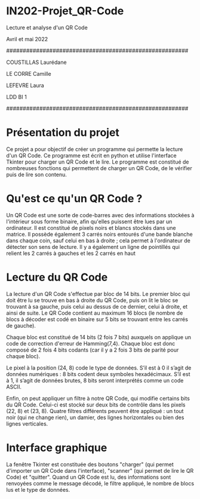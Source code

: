 # IN202-Projet_QR-Code
Lecture et analyse d'un QR Code

Avril et mai 2022

#######################################################

COUSTILLAS Laurédane

LE CORRE Camille

LEFEVRE Laura

LDD BI 1

#######################################################

# Présentation du projet

Ce projet a pour objectif de créer un programme qui permette la lecture d'un QR Code. Ce programme est écrit en python et utilise l'interface Tkinter pour charger un QR Code et le lire. Le programme est constitué de nombreuses fonctions qui permettent de charger un QR Code, de le vérifier puis de lire son contenu.


# Qu'est ce qu'un QR Code ?

Un QR Code est une sorte de code-barres avec des informations stockées à l'intérieur sous forme binaire, afin qu'elles puissent être lues par un ordinateur. Il est constitué de pixels noirs et blancs stockés dans une matrice. Il possède également 3 carrés noirs entourés d'une bande blanche dans chaque coin, sauf celui en bas à droite ; cela permet à l'ordinateur de détecter son sens de lecture. Il y a également un ligne de pointillés qui relient les 2 carrés à gauches et les 2 carrés en haut


# Lecture du QR Code

La lecture d'un QR Code s'effectue par bloc de 14 bits. Le premier bloc qui doit être lu se trouve en bas à droite du QR Code, puis on lit le bloc se trouvant à sa gauche, puis celui au dessus de ce dernier, celui à droite, et ainsi de suite. Le QR Code contient au maximum 16 blocs (le nombre de blocs à décoder est codé en binaire sur 5 bits se trouvant entre les carrés de gauche).

Chaque bloc est constitué de 14 bits (2 fois 7 bits) auxquels on applique un code de correction d'erreur de Hamming(7,4). Chaque bloc est donc composé de 2 fois 4 bits codants (car il y a 2 fois 3 bits de parité pour chaque bloc).

Le pixel à la position (24, 8) code le type de données. S’il est à 0 il s’agit de données numériques : 8 bits codent deux symboles hexadécimaux. S’il est à 1, il s’agit de données brutes, 8 bits seront interprétés comme un code ASCII.

Enfin, on peut appliquer un filtre à notre QR Code, qui modifie certains bits du QR Code. Celui-ci est stocké sur deux bits de contrôle dans les pixels (22, 8) et (23, 8). Quatre filtres différents peuvent être appliqué : un tout noir (qui ne change rien), un damier, des lignes horizontales ou bien des lignes verticales.


# Interface graphique

La fenêtre Tkinter est constituée des boutons "charger" (qui permet d'importer un QR Code dans l'interface), "scanner" (qui permet de lire le QR Code) et "quitter". Quand un QR Code est lu, des informations sont renvoyées comme le message décodé, le filtre appliqué, le nombre de blocs lus et le type de données.
